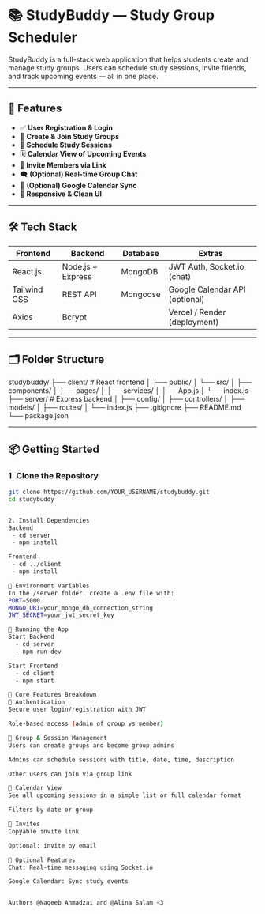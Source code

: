 # 📚 StudyBuddy — Study Group Scheduler

StudyBuddy is a full-stack web application that helps students create and manage study groups. Users can schedule study sessions, invite friends, and track upcoming events — all in one place.

---

## 🚀 Features

- ✅ **User Registration & Login**
- 👥 **Create & Join Study Groups**
- 📅 **Schedule Study Sessions**
- 🗓️ **Calendar View of Upcoming Events**
- 🔗 **Invite Members via Link**
- 🗨️ **(Optional) Real-time Group Chat**
- 🔄 **(Optional) Google Calendar Sync**
- 🎨 **Responsive & Clean UI**

---

## 🛠 Tech Stack

| Frontend        | Backend         | Database    | Extras                        |
|------------------|------------------|-------------|-------------------------------|
| React.js         | Node.js + Express| MongoDB     | JWT Auth, Socket.io (chat)    |
| Tailwind CSS     | REST API         | Mongoose    | Google Calendar API (optional)|
| Axios            | Bcrypt           |             | Vercel / Render (deployment)  |

---

## 🗂 Folder Structure

studybuddy/
├── client/ # React frontend
│ ├── public/
│ └── src/
│ ├── components/
│ ├── pages/
│ ├── services/
│ ├── App.js
│ └── index.js
├── server/ # Express backend
│ ├── config/
│ ├── controllers/
│ ├── models/
│ ├── routes/
│ └── index.js
├── .gitignore
├── README.md
└── package.json


---

## 📦 Getting Started

### 1. Clone the Repository
```bash
git clone https://github.com/YOUR_USERNAME/studybuddy.git
cd studybuddy


2. Install Dependencies
Backend
 - cd server
 - npm install

Frontend
 - cd ../client
 - npm install

🔐 Environment Variables
In the /server folder, create a .env file with:
PORT=5000
MONGO_URI=your_mongo_db_connection_string
JWT_SECRET=your_jwt_secret_key

🧪 Running the App
Start Backend
  - cd server
  - npm run dev

Start Frontend
  - cd client
  - npm start

🎯 Core Features Breakdown
🔐 Authentication
Secure user login/registration with JWT

Role-based access (admin of group vs member)

📅 Group & Session Management
Users can create groups and become group admins

Admins can schedule sessions with title, date, time, description

Other users can join via group link

📆 Calendar View
See all upcoming sessions in a simple list or full calendar format

Filters by date or group

🔗 Invites
Copyable invite link

Optional: invite by email

🔄 Optional Features
Chat: Real-time messaging using Socket.io

Google Calendar: Sync study events


Authors @Naqeeb Ahmadzai and @Alina Salam <3
